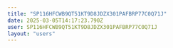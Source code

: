 ```yaml
---
title: "SP116HFCWB9QT51KT9D8JDZX301PAFBRP77C0Q71J"
date: 2025-03-05T14:17:23.790Z
user: SP116HFCWB9QT51KT9D8JDZX301PAFBRP77C0Q71J
layout: "users"
---
```

    